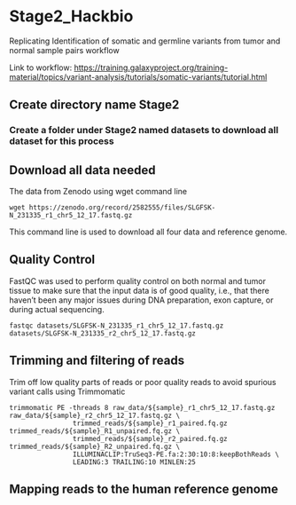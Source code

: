 # Stage2_Hackbio
Replicating Identification of somatic and germline variants from tumor and normal sample pairs workflow

Link to workflow: https://training.galaxyproject.org/training-material/topics/variant-analysis/tutorials/somatic-variants/tutorial.html
## Create directory name Stage2
### Create a folder under Stage2 named datasets to download all dataset for this process

## Download all data needed
The data from Zenodo using wget command line 

```
wget https://zenodo.org/record/2582555/files/SLGFSK-N_231335_r1_chr5_12_17.fastq.gz
```
This command line is used to download all four data and reference genome. 

## Quality Control
FastQC was used to perform quality control on both normal and tumor tissue to make sure that the input data is of good quality, i.e., that there haven’t been any major issues during DNA preparation, exon capture, or during actual sequencing.

```
fastqc datasets/SLGFSK-N_231335_r1_chr5_12_17.fastq.gz datasets/SLGFSK-N_231335_r2_chr5_12_17.fastq.gz
```
## Trimming and filtering of reads
Trim off low quality parts of reads or poor quality reads to avoid spurious variant calls using Trimmomatic 
```
trimmomatic PE -threads 8 raw_data/${sample}_r1_chr5_12_17.fastq.gz raw_data/${sample}_r2_chr5_12_17.fastq.gz \
                trimmed_reads/${sample}_r1_paired.fq.gz trimmed_reads/${sample}_R1_unpaired.fq.gz \
                trimmed_reads/${sample}_r2_paired.fq.gz trimmed_reads/${sample}_R2_unpaired.fq.gz \
                ILLUMINACLIP:TruSeq3-PE.fa:2:30:10:8:keepBothReads \
                LEADING:3 TRAILING:10 MINLEN:25
```

## Mapping reads to the human reference genome

```
